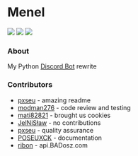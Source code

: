 # Menel

![](https://forthebadge.com/images/badges/0-percent-optimized.svg)
![](https://forthebadge.com/images/badges/it-works-why.svg)
![](https://forthebadge.com/images/badges/made-with-python.svg)

### About

My Python [Discord Bot](https://jelnislaw.ml/menelbot/) rewrite

### Contributors

- [pxseu](https://github.com/pxseu) - amazing readme
- [modman276](https://github.com/pxseu) - code review and testing
- [mati82821](https://github.com/mati82821) - brought us cookies
- [JelNiSław](https://github.com/JelNiSlaw) - no contributions
- [pxseu](https://github.com/pxseu) - quality assurance
- [POSEUXCK](https://github.com/pxseu) - documentation
- [ribon](https://github.com/05xapresses) - api.BADosz.com

